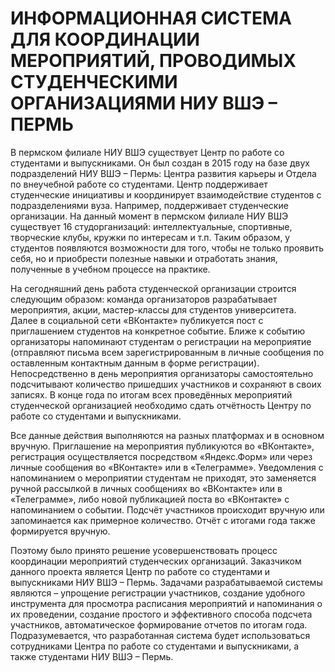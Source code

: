 # ИНФОРМАЦИОННАЯ СИСТЕМА ДЛЯ КООРДИНАЦИИ МЕРОПРИЯТИЙ, ПРОВОДИМЫХ СТУДЕНЧЕСКИМИ ОРГАНИЗАЦИЯМИ НИУ ВШЭ – ПЕРМЬ
В пермском филиале НИУ ВШЭ существует Центр по работе со студентами и выпускниками. Он был создан в 2015 году на базе двух подразделений НИУ ВШЭ – Пермь: Центра развития карьеры и Отдела по внеучебной работе со студентами. Центр поддерживает студенческие инициативы и координирует взаимодействие студентов с подразделениями вуза. Например, поддерживает студенческие организации. На данный момент в пермском филиале НИУ ВШЭ существует 16 студорганизаций: интеллектуальные, спортивные, творческие клубы, кружки по интересам и т.п. Таким образом, у студентов появляются возможности для того, чтобы не только проявить себя, но и приобрести полезные навыки и отработать знания, полученные в учебном процессе на практике.

На сегодняшний день работа студенческой организации строится следующим образом: команда организаторов разрабатывает мероприятия, акции, мастер-классы для студентов университета. Далее в социальной сети «ВКонтакте» публикуется пост с приглашением студентов на конкретное событие. Ближе к событию организаторы напоминают студентам о регистрации на мероприятие (отправляют письма всем зарегистрированным в личные сообщения по оставленным контактным данным в форме регистрации). Непосредственно в день мероприятия организаторы самостоятельно подсчитывают количество пришедших участников и сохраняют в своих записях. В конце года по итогам всех проведённых мероприятий студенческой организацией необходимо сдать отчётность Центру по работе со студентами и выпускниками.

Все данные действия выполняются на разных платформах и в основном вручную. Приглашение на мероприятия публикуются во «ВКонтакте», регистрация осуществляется посредством «Яндекс.Форм» или через личные сообщения во «ВКонтакте» или в «Телеграмме». Уведомления с напоминанием о мероприятии студентам не приходят, это заменяется ручной рассылкой в личных сообщениях во «ВКонтакте» или в «Телеграмме», либо новой публикацией поста во «ВКонтакте» с напоминанием о событии. Подсчёт участников происходит вручную или запоминается как примерное количество. Отчёт с итогами года также формируется вручную.

Поэтому было принято решение усовершенствовать процесс координации мероприятий студенческих организаций. Заказчиком данного проекта является Центр по работе со студентами и выпускниками НИУ ВШЭ – Пермь. Задачами разрабатываемой системы являются – упрощение регистрации участников, создание удобного инструмента для просмотра расписания мероприятий и напоминания о их проведении, создание простого и эффективного способа подсчета участников, автоматическое формирование отчетов по итогам года. Подразумевается, что разработанная система будет использоваться сотрудниками Центра по работе со студентами и выпускниками, а также студентами НИУ ВШЭ – Пермь.
